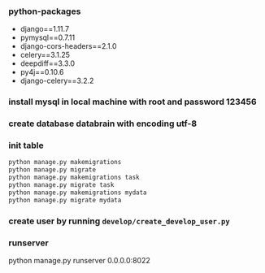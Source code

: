 ### python-packages
- django==1.11.7
- pymysql==0.7.11
- django-cors-headers==2.1.0
- celery==3.1.25
- deepdiff==3.3.0
- py4j==0.10.6
- django-celery==3.2.2




### install mysql in local machine with root and password 123456
### create database databrain with encoding utf-8
### init table
```bash
python manage.py makemigrations
python manage.py migrate
python manage.py makemigrations task
python manage.py migrate task
python manage.py makemigrations mydata
python manage.py migrate mydata
```

### create user by running `develop/create_develop_user.py`

### runserver
python manage.py runserver 0.0.0.0:8022


